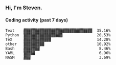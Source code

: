 ### Hi, I'm Steven.

#### Coding activity (past 7 days)
```
Text    ▓▓▓▓▓▓▓▓▓▓▓▓▓▓▓▓▓▓▓▓▓▓▓▓▓▓▓▓▓▓  35.16%
Python  ▓▓▓▓▓▓▓▓▓▓▓▓▓▓▓▓▓               20.53%
TeX     ▓▓▓▓▓▓▓▓▓▓▓▓                    14.28%
other   ▓▓▓▓▓▓▓▓▓                       10.92%
Bash    ▓▓▓▓▓▓▓                          8.46%
YAML    ▓▓▓▓▓                            6.96%
NASM    ▓▓▓                              3.69%
```
